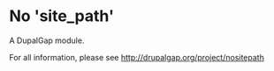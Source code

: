 No 'site_path'
==============

A DupalGap module.

For all information, please see http://drupalgap.org/project/nositepath
